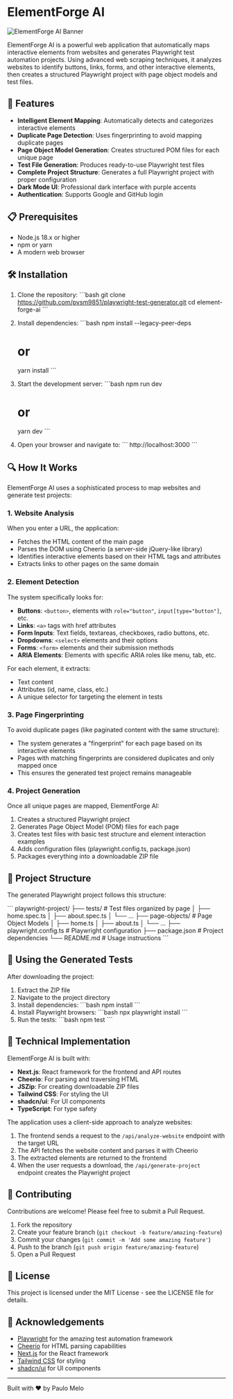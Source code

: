 # ElementForge AI

![ElementForge AI Banner](/placeholder.svg?height=300&width=800)

ElementForge AI is a powerful web application that automatically maps interactive elements from websites and generates Playwright test automation projects. Using advanced web scraping techniques, it analyzes websites to identify buttons, links, forms, and other interactive elements, then creates a structured Playwright project with page object models and test files.

## 🚀 Features

- **Intelligent Element Mapping**: Automatically detects and categorizes interactive elements
- **Duplicate Page Detection**: Uses fingerprinting to avoid mapping duplicate pages
- **Page Object Model Generation**: Creates structured POM files for each unique page
- **Test File Generation**: Produces ready-to-use Playwright test files
- **Complete Project Structure**: Generates a full Playwright project with proper configuration
- **Dark Mode UI**: Professional dark interface with purple accents
- **Authentication**: Supports Google and GitHub login

## 📋 Prerequisites

- Node.js 18.x or higher
- npm or yarn
- A modern web browser

## 🛠️ Installation

1. Clone the repository:
   \`\`\`bash
   git clone https://github.com/pvsm9851/playwright-test-generator.git
   cd element-forge-ai
   \`\`\`

2. Install dependencies:
   \`\`\`bash
   npm install --legacy-peer-deps
   # or
   yarn install
   \`\`\`

3. Start the development server:
   \`\`\`bash
   npm run dev
   # or
   yarn dev
   \`\`\`

4. Open your browser and navigate to:
   \`\`\`
   http://localhost:3000
   \`\`\`

## 🔍 How It Works

ElementForge AI uses a sophisticated process to map websites and generate test projects:

### 1. Website Analysis

When you enter a URL, the application:

- Fetches the HTML content of the main page
- Parses the DOM using Cheerio (a server-side jQuery-like library)
- Identifies interactive elements based on their HTML tags and attributes
- Extracts links to other pages on the same domain

### 2. Element Detection

The system specifically looks for:

- **Buttons**: `<button>`, elements with `role="button"`, `input[type="button"]`, etc.
- **Links**: `<a>` tags with href attributes
- **Form Inputs**: Text fields, textareas, checkboxes, radio buttons, etc.
- **Dropdowns**: `<select>` elements and their options
- **Forms**: `<form>` elements and their submission methods
- **ARIA Elements**: Elements with specific ARIA roles like menu, tab, etc.

For each element, it extracts:
- Text content
- Attributes (id, name, class, etc.)
- A unique selector for targeting the element in tests

### 3. Page Fingerprinting

To avoid duplicate pages (like paginated content with the same structure):

- The system generates a "fingerprint" for each page based on its interactive elements
- Pages with matching fingerprints are considered duplicates and only mapped once
- This ensures the generated test project remains manageable

### 4. Project Generation

Once all unique pages are mapped, ElementForge AI:

1. Creates a structured Playwright project
2. Generates Page Object Model (POM) files for each page
3. Creates test files with basic test structure and element interaction examples
4. Adds configuration files (playwright.config.ts, package.json)
5. Packages everything into a downloadable ZIP file

## 📁 Project Structure

The generated Playwright project follows this structure:

\`\`\`
playwright-project/
├── tests/                  # Test files organized by page
│   ├── home.spec.ts
│   ├── about.spec.ts
│   └── ...
├── page-objects/           # Page Object Models
│   ├── home.ts
│   ├── about.ts
│   └── ...
├── playwright.config.ts    # Playwright configuration
├── package.json            # Project dependencies
└── README.md               # Usage instructions
\`\`\`

## 🧪 Using the Generated Tests

After downloading the project:

1. Extract the ZIP file
2. Navigate to the project directory
3. Install dependencies:
   \`\`\`bash
   npm install
   \`\`\`
4. Install Playwright browsers:
   \`\`\`bash
   npx playwright install
   \`\`\`
5. Run the tests:
   \`\`\`bash
   npm test
   \`\`\`

## 🔧 Technical Implementation

ElementForge AI is built with:

- **Next.js**: React framework for the frontend and API routes
- **Cheerio**: For parsing and traversing HTML
- **JSZip**: For creating downloadable ZIP files
- **Tailwind CSS**: For styling the UI
- **shadcn/ui**: For UI components
- **TypeScript**: For type safety

The application uses a client-side approach to analyze websites:

1. The frontend sends a request to the `/api/analyze-website` endpoint with the target URL
2. The API fetches the website content and parses it with Cheerio
3. The extracted elements are returned to the frontend
4. When the user requests a download, the `/api/generate-project` endpoint creates the Playwright project

## 🤝 Contributing

Contributions are welcome! Please feel free to submit a Pull Request.

1. Fork the repository
2. Create your feature branch (`git checkout -b feature/amazing-feature`)
3. Commit your changes (`git commit -m 'Add some amazing feature'`)
4. Push to the branch (`git push origin feature/amazing-feature`)
5. Open a Pull Request

## 📄 License

This project is licensed under the MIT License - see the LICENSE file for details.

## 🙏 Acknowledgements

- [Playwright](https://playwright.dev/) for the amazing test automation framework
- [Cheerio](https://cheerio.js.org/) for HTML parsing capabilities
- [Next.js](https://nextjs.org/) for the React framework
- [Tailwind CSS](https://tailwindcss.com/) for styling
- [shadcn/ui](https://ui.shadcn.com/) for UI components

---

Built with ❤️ by Paulo Melo
